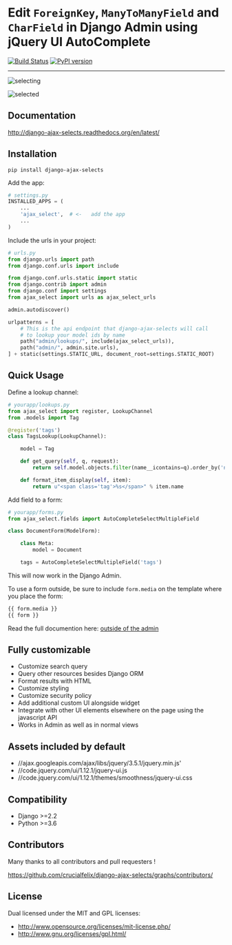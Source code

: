 # Edit `ForeignKey`, `ManyToManyField` and `CharField` in Django Admin using jQuery UI AutoComplete

[![Build Status](https://travis-ci.org/crucialfelix/django-ajax-selects.svg?branch=master)](https://travis-ci.org/crucialfelix/django-ajax-selects) [![PyPI version](https://badge.fury.io/py/django-ajax-selects.svg)](https://badge.fury.io/py/django-ajax-selects)

---

![selecting](/docs/source/_static/kiss.png?raw=true)

![selected](/docs/source/_static/kiss-all.png?raw=true)

## Documentation

http://django-ajax-selects.readthedocs.org/en/latest/

## Installation

`pip install django-ajax-selects`

Add the app:

```py
# settings.py
INSTALLED_APPS = (
    ...
    'ajax_select',  # <-   add the app
    ...
)
```

Include the urls in your project:

```py
# urls.py
from django.urls import path
from django.conf.urls import include

from django.conf.urls.static import static
from django.contrib import admin
from django.conf import settings
from ajax_select import urls as ajax_select_urls

admin.autodiscover()

urlpatterns = [
    # This is the api endpoint that django-ajax-selects will call
    # to lookup your model ids by name
    path("admin/lookups/", include(ajax_select_urls)),
    path("admin/", admin.site.urls),
] + static(settings.STATIC_URL, document_root=settings.STATIC_ROOT)
```

## Quick Usage

Define a lookup channel:

```python
# yourapp/lookups.py
from ajax_select import register, LookupChannel
from .models import Tag

@register('tags')
class TagsLookup(LookupChannel):

    model = Tag

    def get_query(self, q, request):
        return self.model.objects.filter(name__icontains=q).order_by('name')[:50]

    def format_item_display(self, item):
        return u"<span class='tag'>%s</span>" % item.name
```

Add field to a form:

```python
# yourapp/forms.py
from ajax_select.fields import AutoCompleteSelectMultipleField

class DocumentForm(ModelForm):

    class Meta:
        model = Document

    tags = AutoCompleteSelectMultipleField('tags')
```

This will now work in the Django Admin.

To use a form outside, be sure to include `form.media` on the template where you place the form:

```html
{{ form.media }}
{{ form }}
```

Read the full documention here: [outside of the admin](http://django-ajax-selects.readthedocs.io/en/latest/Outside-of-Admin.html)

## Fully customizable

* Customize search query
* Query other resources besides Django ORM
* Format results with HTML
* Customize styling
* Customize security policy
* Add additional custom UI alongside widget
* Integrate with other UI elements elsewhere on the page using the javascript API
* Works in Admin as well as in normal views

## Assets included by default

* //ajax.googleapis.com/ajax/libs/jquery/3.5.1/jquery.min.js'
* //code.jquery.com/ui/1.12.1/jquery-ui.js
* //code.jquery.com/ui/1.12.1/themes/smoothness/jquery-ui.css

## Compatibility

* Django >=2.2
* Python >=3.6

## Contributors

Many thanks to all contributors and pull requesters !

<https://github.com/crucialfelix/django-ajax-selects/graphs/contributors/>

## License

Dual licensed under the MIT and GPL licenses:

* <http://www.opensource.org/licenses/mit-license.php/>
* <http://www.gnu.org/licenses/gpl.html/>
